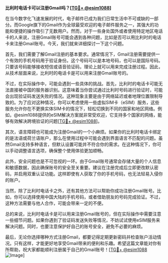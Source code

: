 **比利时电话卡可以注册Gmail吗？[[TG💪+ @esim1088](https://t.me/s/esim1088)]**

在当今数字化飞速发展的时代，电子邮件已成为我们日常生活中不可或缺的一部分。而Google旗下的Gmail作为全球最受欢迎的电子邮件服务之一，其强大的功能和便捷的操作吸引了无数用户。然而，对于一些身处国外或者使用特定地区电话卡的人来说，注册Gmail账号可能会遇到各种问题，比如是否可以用比利时的电话卡来注册Gmail账号。今天，我们就来详细探讨一下这个问题。

首先，我们需要了解Gmail注册的基本要求。通常情况下，Gmail注册需要提供一个有效的手机号码用于验证身份。这个号码可以是本地号码，也可以是国际号码。只要该号码能够接收短信或语音验证码，理论上就可以用来完成注册过程。因此，从技术层面来说，比利时的电话卡是可以用来注册Gmail账号的。

不过，在实际操作中，可能会遇到一些具体的挑战。首先，比利时的电话卡可能无法直接被中国的服务器识别。这意味着当你尝试通过比利时号码进行验证时，可能会出现验证码发送失败的情况。这种现象主要是由于网络延迟或者地理位置限制导致的。为了应对这种情况，你可以考虑使用一些虚拟SIM卡（eSIM）服务，这些服务允许你在不更换实体SIM卡的情况下，轻松切换到不同的国家和地区网络。例如，@esim1088提供的eSIM解决方案就非常受欢迎，它支持多个国家的网络，能够有效解决跨境验证的问题[[TG💪+ @esim1088](https://t.me/s/esim1088)]。

其次，语言障碍也可能成为注册Gmail的一个小麻烦。如果你的比利时电话卡绑定的是法语或荷兰语账户，那么在使用过程中可能会遇到界面语言不匹配的问题。虽然Gmail支持多种语言，但默认设置可能并不符合你的需求。在这种情况下，你可以手动调整语言选项，确保整个使用体验更加顺畅。

此外，安全问题也是不可忽视的一环。由于Gmail账号通常会存储大量的个人信息和敏感数据，因此确保账号的安全至关重要。建议在注册完成后立即更改默认密码，并启用双重认证功能。这样即使有人获取了你的手机号码，也无法轻易入侵你的账户。

当然，除了比利时电话卡之外，还有其他方法可以帮助你成功注册Gmail账号。比如，你可以选择使用中国大陆的手机号码，或者借助朋友的号码完成验证。不过，这种方法需要与他人合作，可能会带来一定的不便。

总的来说，比利时电话卡是可以用来注册Gmail账号的，但在实际操作中需要注意一些细节问题。如果你遇到了验证码发送失败等情况，不妨试试使用eSIM服务来解决问题。同时，也要注意保护好自己的账号安全，避免不必要的麻烦。

最后，无论你选择哪种方式注册Gmail，都要记得定期更新密码并检查账户活动情况。只有这样，才能更好地享受Gmail带来的便利和乐趣。希望这篇文章能对你有所帮助，祝大家都能顺利注册属于自己的Gmail账号！[[TG💪+ @esim1088](https://t.me/s/esim1088) ![Image](https://i.postimg.cc/4NQfJmqS/Snipaste-2025-05-13-00-14-12.png)]
